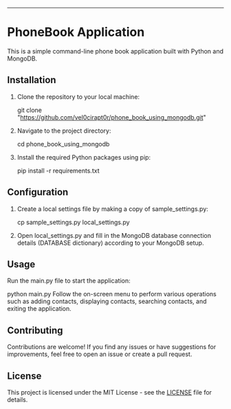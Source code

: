 
---

# PhoneBook Application

This is a simple command-line phone book application built with Python and MongoDB.

## Installation

1. Clone the repository to your local machine:

   
    git clone "https://github.com/vel0cirapt0r/phone_book_using_mongodb.git"
    
2. Navigate to the project directory:

   
    cd phone_book_using_mongodb
    
3. Install the required Python packages using pip:

   
    pip install -r requirements.txt
    
## Configuration

1. Create a local settings file by making a copy of sample_settings.py:

   
    cp sample_settings.py local_settings.py
    
2. Open local_settings.py and fill in the MongoDB database connection details (DATABASE dictionary) according to your MongoDB setup.

## Usage

Run the main.py file to start the application:

python main.py
Follow the on-screen menu to perform various operations such as adding contacts, displaying contacts, searching contacts, and exiting the application.

## Contributing

Contributions are welcome! If you find any issues or have suggestions for improvements, feel free to open an issue or create a pull request.

## License

This project is licensed under the MIT License - see the [LICENSE](LICENSE) file for details.

